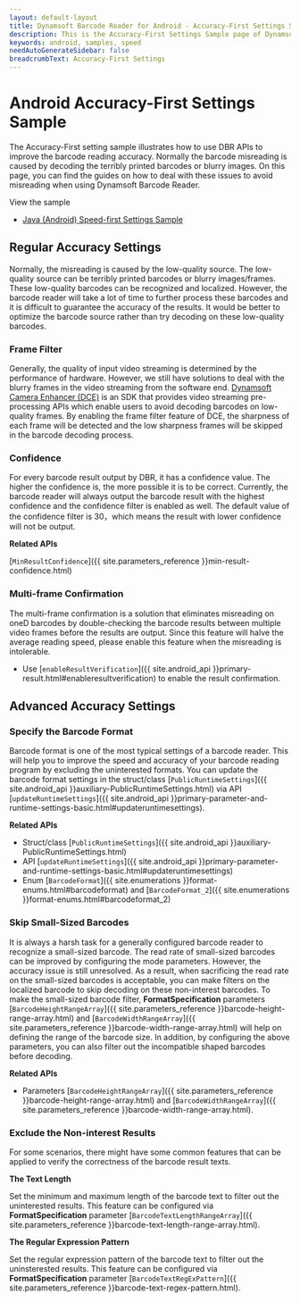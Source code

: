 ```yaml
---
layout: default-layout
title: Dynamsoft Barcode Reader for Android - Accuracy-First Settings Samples
description: This is the Accuracy-First Settings Sample page of Dynamsoft Barcode Reader for Android SDK.
keywords: android, samples, speed
needAutoGenerateSidebar: false
breadcrumbText: Accuracy-First Settings
---
```


# Android Accuracy-First Settings Sample

The Accuracy-First setting sample illustrates how to use DBR APIs to improve the barcode reading accuracy. Normally the barcode misreading is caused by decoding the terribly printed barcodes or blurry images. On this page, you can find the guides on how to deal with these issues to avoid misreading when using Dynamsoft Barcode Reader.

View the sample

- <a href="https://github.com/Dynamsoft/barcode-reader-mobile-samples/tree/main/android/Performance" target="_blank">Java (Android) Speed-first Settings Sample</a>

## Regular Accuracy Settings

Normally, the misreading is caused by the low-quality source. The low-quality source can be terribly printed barcodes or blurry images/frames. These low-quality barcodes can be recognized and localized. However, the barcode reader will take a lot of time to further process these barcodes and it is difficult to guarantee the accuracy of the results. It would be better to optimize the barcode source rather than try decoding on these low-quality barcodes.

### Frame Filter

Generally, the quality of input video streaming is determined by the performance of hardware. However, we still have solutions to deal with the blurry frames in the video streaming from the software end. <a href="https://www.dynamsoft.com/camera-enhancer/docs/introduction/?ver=latest" target="_blank">Dynamsoft Camera Enhancer (DCE)</a> is an SDK that provides video streaming pre-processing APIs which enable users to avoid decoding barcodes on low-quality frames. By enabling the frame filter feature of DCE, the sharpness of each frame will be detected and the low sharpness frames will be skipped in the barcode decoding process.

### Confidence

For every barcode result output by DBR, it has a confidence value. The higher the confidence is, the more possible it is to be correct. Currently, the barcode reader will always output the barcode result with the highest confidence and the confidence filter is enabled as well. The default value of the confidence filter is 30，which means the result with lower confidence will not be output.

**Related APIs**

[`MinResultConfidence`]({{ site.parameters_reference }}min-result-confidence.html)

### Multi-frame Confirmation

The multi-frame confirmation is a solution that eliminates misreading on oneD barcodes by double-checking the barcode results between multiple video frames before the results are output. Since this feature will halve the average reading speed, please enable this feature when the misreading is intolerable.

- Use [`enableResultVerification`]({{ site.android_api }}primary-result.html#enableresultverification) to enable the result confirmation.

## Advanced Accuracy Settings

### Specify the Barcode Format

Barcode format is one of the most typical settings of a barcode reader. This will help you to improve the speed and accuracy of your barcode reading program by excluding the uninterested formats. You can update the barcode format settings in the struct/class [`PublicRuntimeSettings`]({{ site.android_api }}auxiliary-PublicRuntimeSettings.html) via API [`updateRuntimeSettings`]({{ site.android_api }}primary-parameter-and-runtime-settings-basic.html#updateruntimesettings).

**Related APIs**

- Struct/class [`PublicRuntimeSettings`]({{ site.android_api }}auxiliary-PublicRuntimeSettings.html)
- API [`updateRuntimeSettings`]({{ site.android_api }}primary-parameter-and-runtime-settings-basic.html#updateruntimesettings)
- Enum [`BarcodeFormat`]({{ site.enumerations }}format-enums.html#barcodeformat) and [`BarcodeFormat_2`]({{ site.enumerations }}format-enums.html#barcodeformat_2)

### Skip Small-Sized Barcodes

It is always a harsh task for a generally configured barcode reader to recognize a small-sized barcode. The read rate of small-sized barcodes can be improved by configuring the mode parameters. However, the accuracy issue is still unresolved. As a result, when sacrificing the read rate on the small-sized barcodes is acceptable, you can make filters on the localized barcode to skip decoding on these non-interest barcodes.
To make the small-sized barcode filter, **FormatSpecification** parameters [`BarcodeHeightRangeArray`]({{ site.parameters_reference }}barcode-height-range-array.html) and [`BarcodeWidthRangeArray`]({{ site.parameters_reference }}barcode-width-range-array.html) will help on defining the range of the barcode size. In addition, by configuring the above parameters, you can also filter out the incompatible shaped barcodes before decoding.

**Related APIs**

- Parameters [`BarcodeHeightRangeArray`]({{ site.parameters_reference }}barcode-height-range-array.html) and [`BarcodeWidthRangeArray`]({{ site.parameters_reference }}barcode-width-range-array.html).

### Exclude the Non-interest Results

For some scenarios, there might have some common features that can be applied to verify the correctness of the barcode result texts.

**The Text Length**

Set the minimum and maximum length of the barcode text to filter out the uninterested results. This feature can be configured via **FormatSpecification** parameter [`BarcodeTextLengthRangeArray`]({{ site.parameters_reference }}barcode-text-length-range-array.html).

**The Regular Expression Pattern**

Set the regular expression pattern of the barcode text to filter out the uninsterested results. This feature can be configured via **FormatSpecification** parameter [`BarcodeTextRegExPattern`]({{ site.parameters_reference }}barcode-text-regex-pattern.html).
